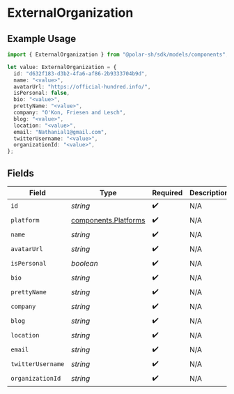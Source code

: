 # ExternalOrganization

## Example Usage

```typescript
import { ExternalOrganization } from "@polar-sh/sdk/models/components";

let value: ExternalOrganization = {
  id: "d632f183-d3b2-4fa6-af86-2b9333704b9d",
  name: "<value>",
  avatarUrl: "https://official-hundred.info/",
  isPersonal: false,
  bio: "<value>",
  prettyName: "<value>",
  company: "O'Kon, Friesen and Lesch",
  blog: "<value>",
  location: "<value>",
  email: "Nathanial1@gmail.com",
  twitterUsername: "<value>",
  organizationId: "<value>",
};
```

## Fields

| Field                                                        | Type                                                         | Required                                                     | Description                                                  |
| ------------------------------------------------------------ | ------------------------------------------------------------ | ------------------------------------------------------------ | ------------------------------------------------------------ |
| `id`                                                         | *string*                                                     | :heavy_check_mark:                                           | N/A                                                          |
| `platform`                                                   | [components.Platforms](../../models/components/platforms.md) | :heavy_check_mark:                                           | N/A                                                          |
| `name`                                                       | *string*                                                     | :heavy_check_mark:                                           | N/A                                                          |
| `avatarUrl`                                                  | *string*                                                     | :heavy_check_mark:                                           | N/A                                                          |
| `isPersonal`                                                 | *boolean*                                                    | :heavy_check_mark:                                           | N/A                                                          |
| `bio`                                                        | *string*                                                     | :heavy_check_mark:                                           | N/A                                                          |
| `prettyName`                                                 | *string*                                                     | :heavy_check_mark:                                           | N/A                                                          |
| `company`                                                    | *string*                                                     | :heavy_check_mark:                                           | N/A                                                          |
| `blog`                                                       | *string*                                                     | :heavy_check_mark:                                           | N/A                                                          |
| `location`                                                   | *string*                                                     | :heavy_check_mark:                                           | N/A                                                          |
| `email`                                                      | *string*                                                     | :heavy_check_mark:                                           | N/A                                                          |
| `twitterUsername`                                            | *string*                                                     | :heavy_check_mark:                                           | N/A                                                          |
| `organizationId`                                             | *string*                                                     | :heavy_check_mark:                                           | N/A                                                          |